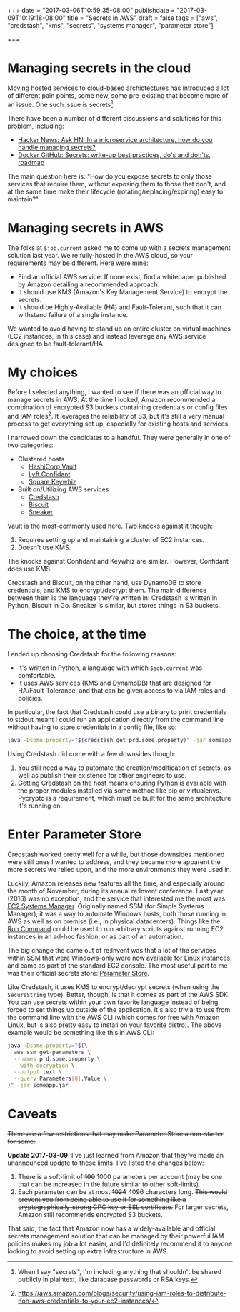 +++
date = "2017-03-06T10:59:35-08:00"
publishdate = "2017-03-09T10:19:18-08:00"
title = "Secrets in AWS"
draft = false
tags = ["aws", "credstash", "kms", "secrets", "systems manager", "parameter store"]

+++

# Managing secrets in the cloud

Moving hosted services to cloud-based archictectures has introduced a lot of
different pain points, some new, some pre-existing that become more of an
issue. One such issue is secrets[^1].

There have been a number of different discussions and solutions for this
problem, including:

- [Hacker News: Ask HN: In a microservice architecture, how do you handle managing secrets?](https://news.ycombinator.com/item?id=10927043)
- [Docker GitHub: Secrets: write-up best practices, do's and don'ts, roadmap](https://github.com/docker/docker/issues/13490)

The main question here is: "How do you expose secrets to only those services
that require them, without exposing them to those that don't, and at the same
time make their lifecycle (rotating/replacing/expiring) easy to maintain?"

# Managing secrets in AWS

The folks at `$job.current` asked me to come up with a secrets management
solution last year. We're fully-hosted in the AWS cloud, so your requirements
may be different. Here were mine:

- Find an official AWS service. If none exist, find a whitepaper published by
  Amazon detailing a recommended approach.
- It should use KMS (Amazon's Key Management Service) to encrypt the secrets.
- It should be Highly-Available (HA) and Fault-Tolerant, such that it can withstand
  failure of a single instance.

We wanted to avoid having to stand up an entire cluster on virtual machines
(EC2 instances, in this case) and instead leverage any AWS service designed to
be fault-tolerant/HA.

# My choices

Before I selected anything, I wanted to see if there was an official way to
manage secrets in AWS. At the time I looked, Amazon recommended a combination
of encrypted S3 buckets containing credentials or config files and IAM
roles[^2]. It leverages the reliability of S3, but it's still a very manual
process to get everything set up, especially for existing hosts and services.

I narrowed down the candidates to a handful. They were generally in one of two
categories:

* Clustered hosts
  - [HashiCorp Vault](https://www.vaultproject.io/)
  - [Lyft Confidant](https://lyft.github.io/confidant/)
  - [Square Keywhiz](https://square.github.io/keywhiz/)
* Built on/Utilizing AWS services
  - [Credstash](https://github.com/fugue/credstash)
  - [Biscuit](https://github.com/dcoker/biscuit)
  - [Sneaker](https://github.com/codahale/sneaker)

Vault is the most-commonly used here. Two knocks against it though:

1. Requires setting up and maintaining a cluster of EC2 instances.
2. Doesn't use KMS.

The knocks against Confidant and Keywhiz are similar. However, Confidant does
use KMS.

Credstash and Biscuit, on the other hand, use DynamoDB to store credentials,
and KMS to encrypt/decrypt them. The main difference between them is the
language they're written in: Credstash is written in Python, Biscuit in Go.
Sneaker is similar, but stores things in S3 buckets.

# The choice, at the time

I ended up choosing Credstash for the following reasons:

- It's written in Python, a language with which `$job.current` was comfortable.
- It uses AWS services (KMS and DynamoDB) that are designed for
  HA/Fault-Tolerance, and that can be given access to via IAM roles and
  policies.

In particular, the fact that Credstash could use a binary to print credentials
to stdout meant I could run an application directly from the command line
without having to store credentials in a config file, like so:

``` bash
java -Dsome.property="$(credstash get prd.some.property)" -jar someapp.jar
```

Using Credstash did come with a few downsides though:

1. You still need a way to automate the creation/modification of secrets, as
   well as publish their existence for other engineers to use.
2. Getting Credstash on the host means ensuring Python is available with the
   proper modules installed via some method like pip or virtualenvs. Pycrypto
   is a requirement, which must be built for the same architecture it's running
   on.

# Enter Parameter Store

Credstash worked pretty well for a while, but those downsides mentioned were
still ones I wanted to address, and they became more apparent the more secrets
we relied upon, and the more environments they were used in.

Luckily, Amazon releases new features all the time, and especially around the
month of November, during its annual re:Invent conference. Last year (2016) was
no exception, and the service that interested me the most was [EC2 Systems
Manager](https://aws.amazon.com/ec2/systems-manager/). Originally named SSM
(for Simple Systems Manager), it was a way to automate Windows hosts, both
those running in AWS as well as on premise (i.e., in physical datacenters).
Things like the [Run Command](https://aws.amazon.com/ec2/run-command/) could be
used to run arbitrary scripts against running EC2 instances in an ad-hoc
fashion, or as part of an automation.

The big change the came out of re:Invent was that a lot of the services within
SSM that were Windows-only were now available for Linux instances, and came as
part of the standard EC2 console. The most useful part to me was their official
secrets store: [Parameter Store](https://docs.aws.amazon.com/AWSEC2/latest/UserGuide/systems-manager-paramstore.html).

Like Credstash, it uses KMS to encrypt/decrypt secrets (when using the
`SecureString` type). Better, though, is that it comes as part of the AWS SDK.
You can use secrets within your own favorite language instead of being forced
to set things up outside of the application. It's also trivial to use from the
command line with the AWS CLI (which comes for free with Amazon Linux, but is
also pretty easy to install on your favorite distro). The above example would
be something like this in AWS CLI:

``` bash
java -Dsome.property="$(\
  aws ssm get-parameters \
  --names prd.some.property \
  --with-decryption \
  --output text \
  --query Parameters[0].Value \
)" -jar someapp.jar
```

# Caveats

~~There are a few restrictions that may make Parameter Store a non-starter for
some:~~

**Update 2017-03-09**: I've just learned from Amazon that they've made an
unannounced update to these limits. I've listed the changes below:

1. There is a soft-limit of ~~100~~ 1000 parameters per account (may be one
   that can be increased in the future similar to other soft-limits).
2. Each parameter can be at most ~~1024~~ 4096 characters long. ~~This would 
   prevent you from being able to use it for something like a 
   cryptographically-strong GPG key or SSL certificate.~~ For larger secrets,
   Amazon still recommends encrypted S3 buckets.

That said, the fact that Amazon now has a widely-available and official secrets
management solution that can be managed by their powerful IAM policies makes my
job a lot easier, and I'd definitely recommend it to anyone looking to avoid
setting up extra infrastructure in AWS.

[^1]: When I say "secrets", I'm including anything that shouldn't be shared publicly in plaintext, like database passwords or RSA keys.
[^2]: https://aws.amazon.com/blogs/security/using-iam-roles-to-distribute-non-aws-credentials-to-your-ec2-instances/
